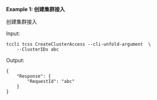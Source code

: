 **Example 1: 创建集群接入**

创建集群接入

Input: 

```
tccli tcss CreateClusterAccess --cli-unfold-argument  \
    --ClusterIDs abc
```

Output: 
```
{
    "Response": {
        "RequestId": "abc"
    }
}
```

